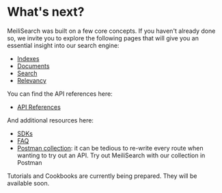 # What's next?

MeiliSearch was built on a few core concepts. If you haven't already done so, we invite you to explore the following pages that will give you an essential insight into our search engine:

- [Indexes](/guides/main_concepts/indexes.md)
- [Documents](/guides/main_concepts/documents.md)
- [Search](/guides/main_concepts/search.md)
- [Relevancy](/guides/main_concepts/search.md)

You can find the API references here:

- [API References](/references/README.md)

And additional resources here:

- [SDKs](/resources/sdks.md)
- [FAQ](/resources/faq.md)
- [Postman collection](/resources/postman_collection.md): it can be tedious to re-write every route when wanting to try out an API. Try out MeiliSearch with our collection in Postman

Tutorials and Cookbooks are currently being prepared. They will be available soon.
